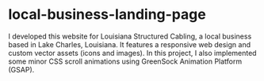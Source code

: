 # local-business-landing-page

I developed this website for Louisiana Structured Cabling, a local business based in Lake Charles, Louisiana. It features a responsive web design and custom vector assets (icons and images). In this project, I also implemented some minor CSS scroll animations using GreenSock Animation Platform (GSAP).
